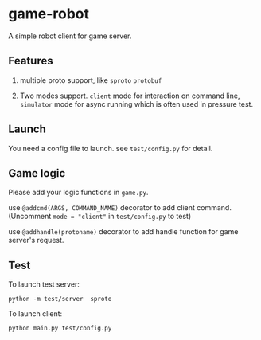 # game-robot

A simple robot client for game server.

## Features

1. multiple proto support, like `sproto` `protobuf`

2. Two modes support. `client` mode for interaction on command line, `simulator` mode for async running which 
   is often used in pressure test.

## Launch
You need a config file to launch. see `test/config.py` for detail.

## Game logic
Please add your logic functions in `game.py`.

use `@addcmd(ARGS, COMMAND_NAME)` decorator to add client command. (Uncomment `mode = "client"` in `test/config.py` to test)

use `@addhandle(protoname)` decorator to add handle function for game server's request.

## Test

To launch test server:

    python -m test/server  sproto
    

To launch client:

    python main.py test/config.py
    

